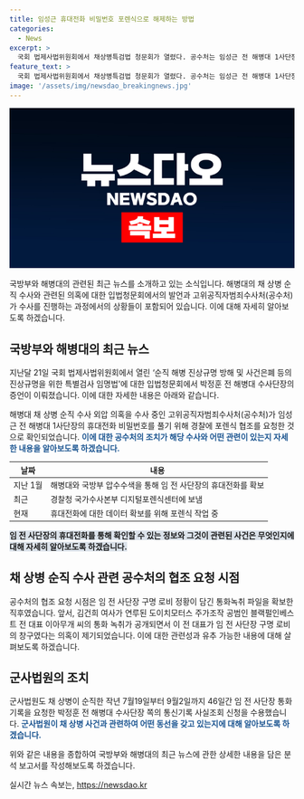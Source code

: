 ```yaml
---
title: 임성근 휴대전화 비밀번호 포렌식으로 해제하는 방법
categories:
  - News
excerpt: >
  국회 법제사법위원회에서 채상병특검법 청문회가 열렸다. 공수처는 임성근 전 해병대 1사단장의 휴대전화를 조사하기 위해 경찰에 협조를 요청했다. 이에 앞서 김건희 여사 관련 사건과 연결된 의혹이 제기되었으며, 휴대전화 포렌식이 성공할 경우 실제 연락 내용을 확인할 수 있다. 또한, 군사법원은 박정훈 전 해병대 수사단장의 통신기록 사실조회 신청을 수용했다.
feature_text: >
  국회 법제사법위원회에서 채상병특검법 청문회가 열렸다. 공수처는 임성근 전 해병대 1사단장의 휴대전화를 조사하기 위해 경찰에 협조를 요청했다. 이에 앞서 김건희 여사 관련 사건과 연결된 의혹이 제기되었으며, 휴대전화 포렌식이 성공할 경우 실제 연락 내용을 확인할 수 있다. 또한, 군사법원은 박정훈 전 해병대 수사단장의 통신기록 사실조회 신청을 수용했다.
image: '/assets/img/newsdao_breakingnews.jpg'
---
```


<p><img src="/assets/img/newsdao_breakingnews.jpg" alt="pcversion 속보" /></p>

<p data-ke-size="size16">국방부와 해병대의 관련된 최근 뉴스를 소개하고 있는 소식입니다. 해병대의 채 상병 순직 수사와 관련된 의혹에 대한 입법청문회에서의 발언과 고위공직자범죄수사처(공수처)가 수사를 진행하는 과정에서의 상황들이 포함되어 있습니다. 이에 대해 자세히 알아보도록 하겠습니다.</p>

<h2 data-ke-size="size26">국방부와 해병대의 최근 뉴스</h2>

<p data-ke-size="size16">지난달 21일 국회 법제사법위원회에서 열린 ‘순직 해병 진상규명 방해 및 사건은폐 등의 진상규명을 위한 특별검사 임명법'에 대한 입법청문회에서 박정훈 전 해병대 수사단장의 증언이 이뤄졌습니다. 이에 대한 자세한 내용은 아래와 같습니다.</p>

<p data-ke-size="size16">해병대 채 상병 순직 수사 외압 의혹을 수사 중인 고위공직자범죄수사처(공수처)가 임성근 전 해병대 1사단장의 휴대전화 비밀번호를 풀기 위해 경찰에 포렌식 협조를 요청한 것으로 확인되었습니다. <b><span style="color: #1a5490;">이에 대한 공수처의 조치가 해당 수사와 어떤 관련이 있는지 자세한 내용을 알아보도록 하겠습니다.</span></b></p>

<table>
<thead>
<tr>
<th><b>날짜</b></th>
<th><b>내용</b></th>
</tr>
</thead>
<tbody>
<tr>
<td>지난 1월</td>
<td>해병대와 국방부 압수수색을 통해 임 전 사단장의 휴대전화를 확보</td>
</tr>
<tr>
<td>최근</td>
<td>경찰청 국가수사본부 디지털포렌식센터에 보냄</td>
</tr>
<tr>
<td>현재</td>
<td>휴대전화에 대한 데이터 확보를 위해 포렌식 작업 중</td>
</tr>
</tbody>
</table>

<p data-ke-size="size16"><b><span style="background-color: #21538527;">임 전 사단장의 휴대전화를 통해 확인할 수 있는 정보와 그것이 관련된 사건은 무엇인지에 대해 자세히 알아보도록 하겠습니다.</span></b></p>

<h2 data-ke-size="size26">채 상병 순직 수사 관련 공수처의 협조 요청 시점</h2>

<p data-ke-size="size16">공수처의 협조 요청 시점은 임 전 사단장 구명 로비 정황이 담긴 통화녹취 파일을 확보한 직후였습니다. 앞서, 김건희 여사가 연루된 도이치모터스 주가조작 공범인 블랙펄인베스트 전 대표 이아무개 씨의 통화 녹취가 공개되면서 이 전 대표가 임 전 사단장 구명 로비의 창구였다는 의혹이 제기되었습니다. 이에 대한 관련성과 유추 가능한 내용에 대해 살펴보도록 하겠습니다.</p>

<h2 data-ke-size="size26">군사법원의 조치</h2>

<p data-ke-size="size16">군사법원도 채 상병이 순직한 작년 7월19일부터 9월2일까지 46일간 임 전 사단장 통화기록을 요청한 박정훈 전 해병대 수사단장 쪽의 통신기록 사실조회 신청을 수용했습니다. <b><span style="color: #1a5490;">군사법원이 채 상병 사건과 관련하여 어떤 동선을 갖고 있는지에 대해 알아보도록 하겠습니다.</span></b></p>

<p data-ke-size="size16">위와 같은 내용을 종합하여 국방부와 해병대의 최근 뉴스에 관한 상세한 내용을 담은 분석 보고서를 작성해보도록 하겠습니다. </p>
실시간 뉴스 속보는, <a href="https://newsdao.kr" rel="dofollow">https://newsdao.kr</a>


